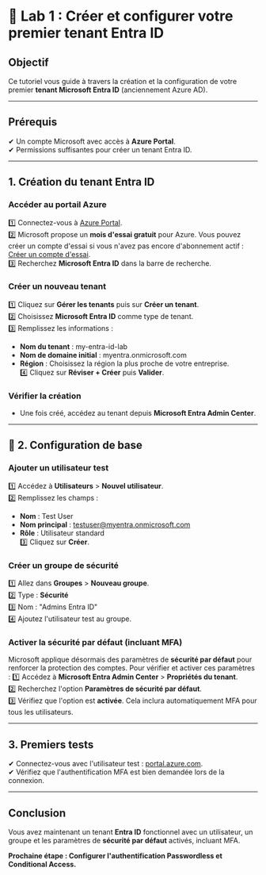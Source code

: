 # 🔬 Lab 1 : Créer et configurer votre premier tenant Entra ID

##  Objectif
Ce tutoriel vous guide à travers la création et la configuration de votre premier **tenant Microsoft Entra ID** (anciennement Azure AD).

---

##  Prérequis
✔ Un compte Microsoft avec accès à **Azure Portal**.    
✔ Permissions suffisantes pour créer un tenant Entra ID.

---

##  1. Création du tenant Entra ID

###  Accéder au portail Azure
1️⃣ Connectez-vous à [Azure Portal](https://portal.azure.com).  
2️⃣ Microsoft propose un **mois d'essai gratuit** pour Azure. Vous pouvez créer un compte d'essai si vous n'avez pas encore d'abonnement actif : [Créer un compte d'essai](https://azure.microsoft.com/fr-fr/free/).  
3️⃣ Recherchez **Microsoft Entra ID** dans la barre de recherche.

###  Créer un nouveau tenant
1️⃣ Cliquez sur **Gérer les tenants** puis sur **Créer un tenant**.  
2️⃣ Choisissez **Microsoft Entra ID** comme type de tenant.  
3️⃣ Remplissez les informations :  
   - **Nom du tenant** : my-entra-id-lab  
   - **Nom de domaine initial** : myentra.onmicrosoft.com  
   - **Région** : Choisissez la région la plus proche de votre entreprise.  
4️⃣ Cliquez sur **Réviser + Créer** puis **Valider**.

###  Vérifier la création
- Une fois créé, accédez au tenant depuis **Microsoft Entra Admin Center**.

---

## 🔹 2. Configuration de base

###  Ajouter un utilisateur test
1️⃣ Accédez à **Utilisateurs** > **Nouvel utilisateur**.  
2️⃣ Remplissez les champs :  
   - **Nom** : Test User  
   - **Nom principal** : testuser@myentra.onmicrosoft.com  
   - **Rôle** : Utilisateur standard  
3️⃣ Cliquez sur **Créer**.

###  Créer un groupe de sécurité
1️⃣ Allez dans **Groupes** > **Nouveau groupe**.  
2️⃣ Type : **Sécurité**  
3️⃣ Nom : "Admins Entra ID"  
4️⃣ Ajoutez l'utilisateur test au groupe.

###  Activer la sécurité par défaut (incluant MFA)
Microsoft applique désormais des paramètres de **sécurité par défaut** pour renforcer la protection des comptes. Pour vérifier et activer ces paramètres :
1️⃣ Accédez à **Microsoft Entra Admin Center** > **Propriétés du tenant**.  
2️⃣ Recherchez l'option **Paramètres de sécurité par défaut**.  
3️⃣ Vérifiez que l'option est **activée**. Cela inclura automatiquement MFA pour tous les utilisateurs.

---

##  3. Premiers tests

✔ Connectez-vous avec l'utilisateur test : [portal.azure.com](https://portal.azure.com).  
✔ Vérifiez que l'authentification MFA est bien demandée lors de la connexion.

---

##  Conclusion
Vous avez maintenant un tenant **Entra ID** fonctionnel avec un utilisateur, un groupe et les paramètres de **sécurité par défaut** activés, incluant MFA.  

 **Prochaine étape : Configurer l'authentification Passwordless et Conditional Access.**
